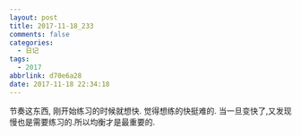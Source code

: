 ```yaml
---
layout: post
title: 2017-11-18_233
comments: false
categories:
  - 日记
tags:
  - 2017
abbrlink: d70e6a28
date: 2017-11-18 22:34:18
---
```


  节奏这东西, 刚开始练习的时候就想快. 觉得想练的快挺难的. 当一旦变快了,又发现慢也是需要练习的.所以均衡才是最重要的.
